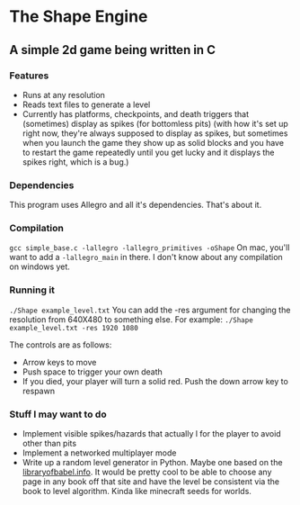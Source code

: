# The Shape Engine
## A simple 2d game being written in C

### Features

- Runs at any resolution
- Reads text files to generate a level
- Currently has platforms, checkpoints, and death triggers that (sometimes) display as spikes (for bottomless pits) (with how it's set up right now, they're always supposed to display as spikes, but sometimes when you launch the game they show up as solid blocks and you have to restart the game repeatedly until you get lucky and it displays the spikes right, which is a bug.)

### Dependencies
This program uses Allegro and all it's dependencies. That's about it.

### Compilation
`gcc simple_base.c -lallegro -lallegro_primitives -oShape`
On mac, you'll want to add a `-lallegro_main` in there. I don't know about any compilation on windows yet.

### Running it
`./Shape example_level.txt`
You can add the -res argument for changing the resolution from 640X480 to something else. For example:
`./Shape example_level.txt -res 1920 1080`

The controls are as follows:
- Arrow keys to move
- Push space to trigger your own death
- If you died, your player will turn a solid red. Push the down arrow key to respawn

### Stuff I may want to do

- Implement visible spikes/hazards that actually l for the player to avoid other than pits
- Implement a networked multiplayer mode
- Write up a random level generator in Python. Maybe one based on the [libraryofbabel.info](http://www.libraryofbabel.info). It would be pretty cool to be able to choose any page in any book off that site and have the level be consistent via the book to level algorithm. Kinda like minecraft seeds for worlds.
